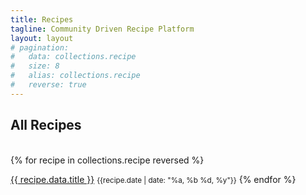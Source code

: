 ```yaml
---
title: Recipes
tagline: Community Driven Recipe Platform
layout: layout
# pagination:
#   data: collections.recipe
#   size: 8
#   alias: collections.recipe
#   reverse: true
---
```


## All Recipes

<br/>
{% for recipe in collections.recipe reversed %}

[{{ recipe.data.title }}]({{recipe.url}})
<small>{{recipe.date | date: "%a, %b %d, %y"}}</small>
{% endfor %}

<!-- <div style="display: flex;
  flex-flow: row wrap;
  justify-content: space-between;">
{%- if pagination.href.previous -%}<a href="{{pagination.href.previous}}"><button>Previous Page</button></a>{%- endif %}

{%- if pagination.href.next -%}<a href="{{pagination.href.next}}"><button>Next Page</button> </a>{%- endif -%}</div> -->
